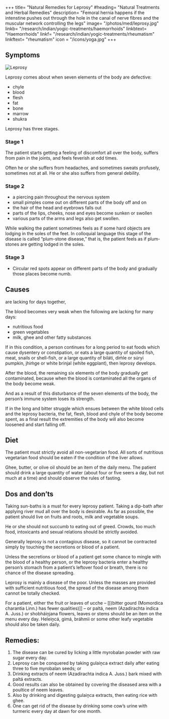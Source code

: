 +++
title= "Natural Remedies for Leprosy"
#heading= "Natural Treatments and Herbal Remedies"
description= "Femoral hernia happens if the intenstine pushes out through the hole in the canal of nerve fibres and the muscular network controlling the legs"
image= "/photos/med/leprosy.jpg"
linkb= "/research/indian/yogic-treatments/haemorrhoids"
linkbtext= "Haemorrhoids"
linkf= "/research/indian/yogic-treatments/rheumatism"
linkftext= "rheumatism"
icon = "/icons/yoga.jpg"
+++


## Symptoms

<!-- The Saḿskrta word “Kuśt́ha” means “skin disease.” So in Saḿskrta prickly heat is also a kind of Kuśt́ha. But what in modern Indian languages we take kuśt́ha (leprosy) to be is called in Saḿskrta, “Bátarakta Roga.” -->

![Leprosy](/photos/med/leprosy.jpg)

Leprosy comes about when seven elements of the body are defective:

- chyle
- blood
- flesh
- fat
- bone
- marrow
- shukra

 <!-- due to the disturbance of the seven constituent elements of the body. In other words, leprosy develops only when all seven elements of the body, i.e., the  are defective. -->

Leprosy has three stages. 

### Stage 1 

The patient starts getting a feeling of discomfort all over the body, suffers from pain in the joints, and feels feverish at odd times. 

Often he or she suffers from headaches, and sometimes sweats profusely, sometimes not at all. He or she also suffers from general debility.


### Stage 2

- a piercing pain throughout the nervous system
- small pimples come out on different parts of the body off and on
- the hair of the head and eyebrows falls out
- parts of the lips, cheeks, nose and eyes become sunken or swollen
- various parts of the arms and legs also get swollen. 

While walking the patient sometimes feels as if some hard objects are lodging in the soles of the feet. In colloquial language this stage of the disease is called “plum-stone disease,” that is, the patient feels as if plum-stones are getting lodged in the soles.

### Stage 3

- Circular red spots appear on different parts of the body and gradually those places become numb.


## Causes

 are lacking for days together, 

The blood becomes very weak when the following are lacking for many days:
- nutritious food
- green vegetables
- milk, ghee and other fatty substances

If in this condition, a person continues for a long period to eat foods which cause dysentery or constipation, or eats a large quantity of spoiled fish, meat, snails or shell-fish, or a large quantity of biláti, diḿle or súryi pumpkin, jhiḿge or white brinjal (white eggplant), then leprosy develops.

After the blood, the remaining six elements of the body gradually get contaminated, because when the blood is contaminated all the organs of the body become weak. 

And as a result of this disturbance of the seven elements of the body, the person’s immune system loses its strength. 

If in the long and bitter struggle which ensues between the white blood cells and the leprosy bacteria, the fat, flesh, blood and chyle of the body become spent, as a final result the extremities of the body will also become loosened and start falling off.

<!-- Treatment:
Morning – Utkśepa Mudrá, Padahastásana, Agnisára Mudrá, Ud́d́ayana Mudrá, Naokásana, and Shiitalii Kumbhaka. Then massage the affected limbs.
Evening – Ud́d́ayana Mudrá, Agnisára Mudrá, Bandhatraya Yoga Mudrá, Sarváuṋgásana and Mayúrásana.
 -->

## Diet

The patient must strictly avoid all non-vegetarian food. All sorts of nutritious vegetarian food should be eaten if the condition of the liver allows. 

Ghee, butter, or olive oil should be an item of the daily menu. The patient should drink a large quantity of water (about four or five seers a day, but not much at a time) and should observe the rules of fasting.


## Dos and don’ts

Taking sun-baths is a must for every leprosy patient. Taking a dip-bath after applying river mud all over the body is desirable. As far as possible, the patient should live on fruits and roots, milk and vegetable soups. 

He or she should not succumb to eating out of greed. Crowds, too much food, intoxicants and sexual relations should be strictly avoided.

Generally leprosy is not a contagious disease, so it cannot be contracted simply by touching the secretions or blood of a patient. 

Unless the secretions or blood of a patient get some chance to mingle with the blood of a healthy person, or the leprosy bacteria enter a healthy person’s stomach from a patient’s leftover food or breath, there is no chance of the disease spreading.

Leprosy is mainly a disease of the poor. Unless the masses are provided with sufficient nutritious food, the spread of the disease among them cannot be totally checked.

For a patient, either the fruit or leaves of ucche – [[(bitter gourd (Momordica charantia Linn.) has fewer qualities)]] – or paltá, neem (Azadirachta indica A. Juss.) or shobháiṋjana flowers, leaves or stems should be an item on the menu every day. Heleiṋcá, gimá, bráhmii or some other leafy vegetable should also be taken daily.


## Remedies:

1. The disease can be cured by licking a little myrobalan powder with raw sugar every day.
2. Leprosy can be conquered by taking gulaiṋca extract daily after eating three to five myrobalan seeds; or
3. Drinking extracts of neem (Azadirachta indica A. Juss.) bark mixed with paltá extracts.
4. Good results can also be obtained by covering the diseased area with a poultice of neem leaves.
5. Also by drinking and digesting gulaiṋca extracts, then eating rice with ghee.
6. One can get rid of the disease by drinking some cow’s urine with turmeric every day at dawn for one month.
